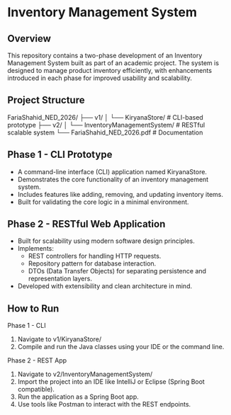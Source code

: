 Inventory Management System
===========================

Overview
--------
This repository contains a two-phase development of an Inventory Management System built as part of an academic project.
The system is designed to manage product inventory efficiently, with enhancements introduced in each phase for improved usability and scalability.

Project Structure
-----------------
FariaShahid_NED_2026/
├── v1/
│   └── KiryanaStore/                  # CLI-based prototype
├── v2/
│   └── InventoryManagementSystem/     # RESTful scalable system
└── FariaShahid_NED_2026.pdf           # Documentation


Phase 1 - CLI Prototype
-----------------------
- A command-line interface (CLI) application named KiryanaStore.
- Demonstrates the core functionality of an inventory management system.
- Includes features like adding, removing, and updating inventory items.
- Built for validating the core logic in a minimal environment.

Phase 2 - RESTful Web Application
---------------------------------
- Built for scalability using modern software design principles.
- Implements:
  - REST controllers for handling HTTP requests.
  - Repository pattern for database interaction.
  - DTOs (Data Transfer Objects) for separating persistence and representation layers.
- Developed with extensibility and clean architecture in mind.

How to Run
----------

Phase 1 - CLI
1. Navigate to v1/KiryanaStore/
2. Compile and run the Java classes using your IDE or the command line.

Phase 2 - REST App
1. Navigate to v2/InventoryManagementSystem/
2. Import the project into an IDE like IntelliJ or Eclipse (Spring Boot compatible).
3. Run the application as a Spring Boot app.
4. Use tools like Postman to interact with the REST endpoints.
